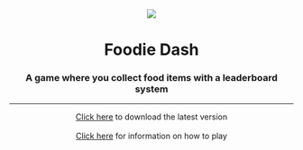 <div align="center">
    <img src="https://cdn.lncvrt.xyz/foodiedash/icon.png"/>
    <h1>Foodie Dash</h1>
    <h3>A game where you collect food items with a leaderboard system</h3>
</div>

---

<div align="center">
    <a href="https://cdn.lncvrt.xyz/foodiedash/icon.png">Click here</a> to download the latest version
    <br>
    <br>
    <a href="https://cdn.lncvrt.xyz/foodiedash/Foodie%20Dash%20Information.pdf">Click here</a> for information on how to play
</div>